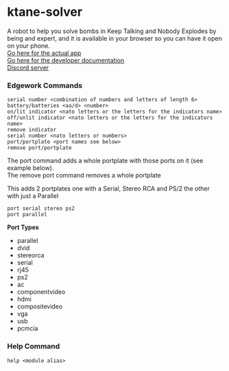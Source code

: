 # ktane-solver

A robot to help you solve bombs in Keep Talking and Nobody Explodes by being and expert, and it is available in your browser so you can have it open on your phone.
<br>
[Go here for the actual app](https://mrmelon54.github.io/ktane-solver/app.html)
<br>
[Go here for the developer documentation](https://mrmelon54.github.io/ktane-solver/docs.html)
<br>
[Discord server](https://discord.gg/RubcXSQ)

### Edgework Commands
```
serial number <combination of numbers and letters of length 6>
battery/batteries <aa/d> <number>
on/lit indicator <nato letters or the letters for the indicators name>
off/unlit indicator <nato letters or the letters for the indicators name>
remove indicator
serial number <nato letters or numbers>
port/portplate <port names see below>
remove port/portplate
```

The port command adds a whole portplate with those ports on it (see example below).<br>
The remove port command removes a whole portplate

This adds 2 portplates one with a Serial, Stereo RCA and PS/2 the other with just a Parallel
```
port serial stereo ps2
port parallel
```

**Port Types**
* parallel
* dvid
* stereorca
* serial
* rj45
* ps2
* ac
* componentvideo
* hdmi
* compositevideo
* vga
* usb
* pcmcia

### Help Command
```
help <module alias>
```
